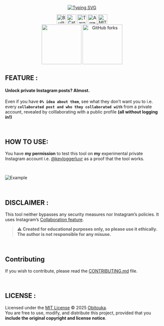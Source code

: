 <div align="center">

  <!-- Project Logo 07FF00  FF1616-->
  <!--  <img src="https://github.com/obitouka/InstagramPrivSniffer/blob/main/img/logo.png" width="140"/>  -->
  <a href="https://git.io/typing-svg"><img src="https://readme-typing-svg.demolab.com?font=Roboto+Mono&weight=500&size=70&letterSpacing=&duration=1&pause=105&color=FF0000&multiline=true&width=460&height=160&lines=INSTAGRAM;PrivSniffer" alt="Typing SVG" /></a>
  <br>
  
  <!-- Badges Row 1 -->
  <img alt="Built with Python" src="https://img.shields.io/badge/Built_with-Python-blue?logo=python&logoColor=white&style=plastic" height="30" />
  <img alt="Category OSINT" src="https://img.shields.io/badge/Category-OSINT-ff0004?style=plastic" height="30" />
  <img alt="Target Instagram" src="https://img.shields.io/badge/Target-Instagram-9300FF?style=plastic" height="30" />
  <a href="https://awesome.re" title="Awesome"> <img alt="Awesome" src="https://awesome.re/badge-flat.svg" height="30" /> </a>
  <img alt="MIT License" src="https://img.shields.io/badge/License-MIT-D3FF00.svg?style=plastic" height="30" />

  <br>

  <!-- Badges Row 2 -->
  <img src="https://img.shields.io/github/stars/obitouka/InstagramPrivSniffer?style=plastic&color=ffffff&labelColor=000000&logo=github" width="130"/>
  <img alt="GitHub forks" src="https://img.shields.io/github/forks/obitouka/InstagramPrivSniffer?style=plastic&color=ffffff&labelColor=000000&logo=github" width="130"/>
</div>

## FEATURE :

#### Unlock private Instagram posts? Almost.  
Even if you have **```0% idea about them```**, see what they don’t want you to i.e. every **```collaborated post and who they collaborated with```** from a private account, revealed by colllaborating with a public profile **(all without logging in!)**

<br>

## HOW TO USE:

You have **my permission** to test this tool on **my** experimental private Instagram account i.e. [@keyloggerluvr](https://www.instagram.com/keyloggerluvr) as a proof that the tool works.

<br>

![Example](./img/sample.jpg)

<br>

## DISCLAIMER :

This tool neither bypasses any security measures nor Instagram’s policies. It uses Instagram’s [Collaboration feature](https://help.instagram.com/3526836317546926).
> ⚠️ **Created for educational purposes only, so please use it ethically. The author is not responsible for any misuse.**

<br>

## Contributing
If you wish to contribute, please read the [CONTRIBUTING.md](.github/CONTRIBUTING.md) file.

<br>

## LICENSE :

Licensed under the [MIT License](LICENSE) © 2025 [Obitouka](https://github.com/obitouka).  
You are free to use, modify, and distribute this project, provided that you **include the original copyright and license notice**.
